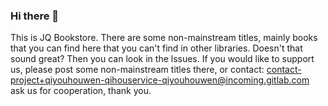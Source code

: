 ### Hi there 👋

This is JQ Bookstore.
There are some non-mainstream titles, mainly books that you can find here that you can't find in other libraries.
Doesn't that sound great? Then you can look in the lssues.
If you would like to support us, please post some non-mainstream titles there, or contact: 
contact-project+qiyouhouwen-qihouservice-qiyouhouwen@incoming.gitlab.com
ask us for cooperation, thank you.
